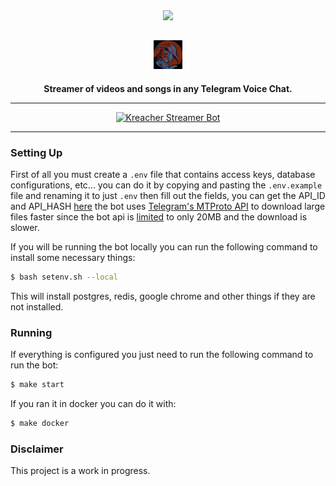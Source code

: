 <div align="center">
<img src="https://static.scarf.sh/a.png?x-pxid=cf317fe7-2188-4721-bc01-124bb5d5dbb2" />

## <img src="https://github.com/SantiiRepair/kreacher-bot/blob/main/.github/images/kreacher-srd.png?raw=true" height="46"/>


**Streamer of videos and songs in any Telegram Voice Chat.**

______________________________________________________________________

[![Kreacher Streamer Bot](https://img.shields.io/badge/bot-grey?logo=telegram&logoColor=%20%230088cc&label=telegram&labelColor=blue&color=grey)](https://t.me/KreacherStreamerBot)

</div>

______________________________________________________________________

### Setting Up
First of all you must create a `.env` file that contains access keys, database configurations, etc... you can do it by copying and pasting the `.env.example` file and renaming it to just `.env` then fill out the fields, you can get the API_ID and API_HASH [here](https://my.telegram.org/) the bot uses [Telegram's MTProto API](https://core.telegram.org/mtproto) to download large files faster since the bot api is [limited](https://core.telegram.org/bots/faq#how-do-i-download-files) to only 20MB and the download is slower.

If you will be running the bot locally you can run the following command to install some necessary things:

```sh
$ bash setenv.sh --local
```

This will install postgres, redis, google chrome and other things if they are not installed.

### Running
If everything is configured you just need to run the following command to run the bot:

```sh
$ make start
```

If you ran it in docker you can do it with:

```sh
$ make docker
```

### Disclaimer
This project is a work in progress.